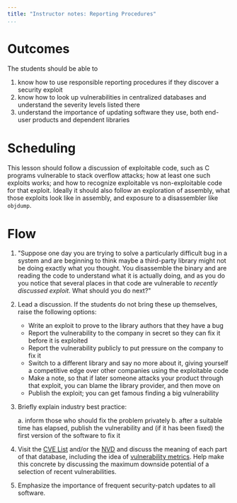 ```yaml
---
title: "Instructor notes: Reporting Procedures"
...
```



# Outcomes
The students should be able to

1. know how to use responsible reporting procedures if they discover a security exploit
2. know how to look up vulnerabilities in centralized databases and understand the severity levels listed there
3. understand the importance of updating software they use, both end-user products and dependent libraries

# Scheduling
This lesson should follow a discussion of exploitable code, such as C programs vulnerable to stack overflow attacks; how at least one such exploits works; and how to recognize exploitable vs non-exploitable code for that exploit. Ideally it should also follow an exploration of assembly, what those exploits look like in assembly, and exposure to a disassembler like `objdump`.

# Flow
1. "Suppose one day you are trying to solve a particularly difficult bug in a system and are beginning to think maybe a third-party library might not be doing exactly what you thought. You disassemble the binary and are reading the code to understand what it is actually doing, and as you do you notice that several places in that code are vulnerable to *recently discussed exploit*. What should you do next?"

2. Lead a discussion. If the students do not bring these up themselves, raise the following options:
    
    - Write an exploit to prove to the library authors that they have a bug
    - Report the vulnerability to the company in secret so they can fix it before it is exploited
    - Report the vulnerability publicly to put pressure on the company to fix it
    - Switch to a different library and say no more about it, giving yourself a competitive edge over other companies using the exploitable code
    - Make a note, so that if later someone attacks your product through that exploit, you can blame the library provider, and then move on
    - Publish the exploit; you can get famous finding a big vulnerability

3. Briefly explain industry best practice:
    
    a. inform those who should fix the problem privately
    b. after a suitable time has elapsed, publish the vulnerability and (if it has been fixed) the first version of the software to fix it
    
4. Visit the [CVE List](https://cve.mitre.org/cve/) and/or the [NVD](https://nvd.nist.gov/) and discuss the meaning of each part of that database, including the idea of [vulnerability metrics](https://nvd.nist.gov/vuln-metrics/cvss). Help make this concrete by discussing the maximum downside potential of a selection of recent vulnerabilities.

5. Emphasize the importance of frequent security-patch updates to all software.
